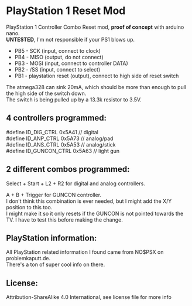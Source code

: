 # PlayStation 1 Reset Mod  

PlayStation 1 Controller Combo Reset mod, **proof of concept** with arduino nano.  
**UNTESTED**, I'm not responsible if your PS1 blows up.  

 * PB5 - SCK (input, connect to clock)
 * PB4 - MISO (output, do not connect)
 * PB3 - MOSI (input, connect to controller DATA)
 * PB2 - /SS (input, connect to select)
 * PB1 - playstation reset (output), connect to high side of reset switch  
 
 The atmega328 can sink 20mA, which should be more than enough to pull the high side of the switch down.  
 The switch is being pulled up by a 13.3k resistor to 3.5V.

4 controllers programmed:  
------------------------
#define ID_DIG_CTRL 0x5A41 // digital  
#define ID_ANP_CTRL 0x5A73 // analog/pad  
#define ID_ANS_CTRL 0x5A53 // analog/stick  
#define ID_GUNCON_CTRL 0x5A63 // light gun  

2 different combos programmed:
------------------------------
Select + Start + L2 + R2 for digital and analog controllers.  

A + B + Trigger for GUNCON controller.  
I don't think this combination is ever needed, but I might add the X/Y position to this too.  
I might make it so it only resets if the GUNCON is not pointed towards the TV. I have to test this before making the change.

PlayStation information:
------------------------
All PlayStation related information I found came from NO$PSX on problemkaputt.de.  
There's a ton of super cool info on there.

License:
---------  
Attribution-ShareAlike 4.0 International, see license file for more info
